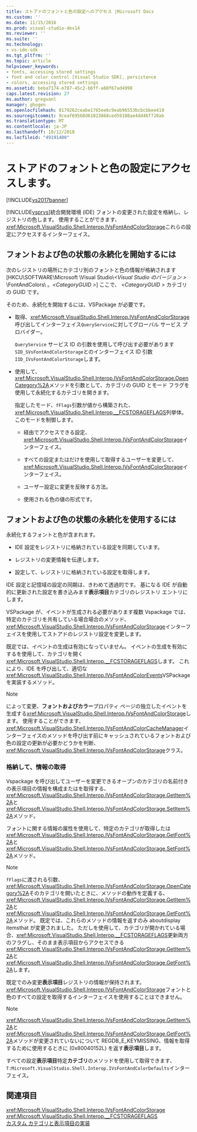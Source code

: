 ```yaml
---
title: ストアドのフォントと色の設定へのアクセス |Microsoft Docs
ms.custom: ''
ms.date: 11/15/2016
ms.prod: visual-studio-dev14
ms.reviewer: ''
ms.suite: ''
ms.technology:
- vs-ide-sdk
ms.tgt_pltfrm: ''
ms.topic: article
helpviewer_keywords:
- fonts, accessing stored settings
- font and color control [Visual Studio SDK], persistence
- colors, accessing stored settings
ms.assetid: beba7174-e787-45c2-b6ff-a60f67ad4998
caps.latest.revision: 27
ms.author: gregvanl
manager: ghogen
ms.openlocfilehash: 8179262ceabe1765ee6c9eab96553bcbcbbee419
ms.sourcegitcommit: 9ceaf69568d61023868ced59108ae4dd46f720ab
ms.translationtype: MT
ms.contentlocale: ja-JP
ms.lasthandoff: 10/12/2018
ms.locfileid: "49191400"
---
```

# <a name="accessing-stored-font-and-color-settings"></a>ストアドのフォントと色の設定にアクセスします。
[!INCLUDE[vs2017banner](../includes/vs2017banner.md)]

[!INCLUDE[vsprvs](../includes/vsprvs-md.md)]統合開発環境 (IDE) フォントの変更された設定を格納し、レジストリの色します。 使用することができます、<xref:Microsoft.VisualStudio.Shell.Interop.IVsFontAndColorStorage>これらの設定にアクセスするインターフェイス。  
  
## <a name="to-initiate-state-persistence-of-fonts-and-colors"></a>フォントおよび色の状態の永続化を開始するには  
 次のレジストリの場所にカテゴリ別のフォントと色の情報が格納されます [HKCU\SOFTWARE\Microsoft \Visual Studio\\*\<Visual Studio のバージョン >* \FontAndColors\\ 。*\<CategoryGUID >*] ここで、  *\<CategoryGUID >* カテゴリの GUID です。  
  
 そのため、永続化を開始するには、VSPackage が必要です。  
  
-   取得、<xref:Microsoft.VisualStudio.Shell.Interop.IVsFontAndColorStorage>呼び出してインターフェイス`QueryService`に対してグローバル サービス プロバイダー。  
  
     `QueryService` サービス ID の引数を使用して呼び出す必要があります`SID_SVsFontAndColorStorage`とのインターフェイス ID 引数`IID_IVsFontAndColorStorage`します。  
  
-   使用して、<xref:Microsoft.VisualStudio.Shell.Interop.IVsFontAndColorStorage.OpenCategory%2A>メソッドを引数として、カテゴリの GUID とモード フラグを使用して永続化するカテゴリを開きます。  
  
     指定したモード、`fFlags`引数が値から構築された、<xref:Microsoft.VisualStudio.Shell.Interop.__FCSTORAGEFLAGS>列挙体。 このモードを制御します。  
  
    -   経由でアクセスできる設定、<xref:Microsoft.VisualStudio.Shell.Interop.IVsFontAndColorStorage>インターフェイス。  
  
    -   すべての設定またはだけを使用して取得するユーザーを変更して、<xref:Microsoft.VisualStudio.Shell.Interop.IVsFontAndColorStorage>インターフェイス。  
  
    -   ユーザー設定に変更を反映する方法。  
  
    -   使用される色の値の形式です。  
  
## <a name="to-use-state-persistence-of-fonts-and-colors"></a>フォントおよび色の状態の永続化を使用するには  
 永続化するフォントと色が含まれます。  
  
-   IDE 設定をレジストリに格納されている設定を同期しています。  
  
-   レジストリの変更情報を伝達します。  
  
-   設定して、レジストリに格納されている設定を取得します。  
  
 IDE 設定と記憶域の設定の同期は、きわめて透過的です。 基になる IDE が自動的に更新された設定を書き込みます**表示項目**カテゴリのレジストリ エントリにします。  
  
 VSPackage が、イベントが生成される必要があります複数 Vspackage では、特定のカテゴリを共有している場合場合のメソッド、<xref:Microsoft.VisualStudio.Shell.Interop.IVsFontAndColorStorage>インターフェイスを使用してストアドのレジストリ設定を変更します。  
  
 既定では、イベントの生成は有効になっていません。 イベントの生成を有効にするを使用して、カテゴリを開く<xref:Microsoft.VisualStudio.Shell.Interop.__FCSTORAGEFLAGS>します。 これにより、IDE を呼び出して、適切な<xref:Microsoft.VisualStudio.Shell.Interop.IVsFontAndColorEvents>VSPackage を実装するメソッド。  
  
> [!NOTE]
>  によって変更、**フォントおよびカラー**プロパティ ページの独立したイベントを生成する<xref:Microsoft.VisualStudio.Shell.Interop.IVsFontAndColorStorage>します。 使用することができます、<xref:Microsoft.VisualStudio.Shell.Interop.IVsFontAndColorCacheManager>インターフェイスのメソッドを呼び出す前にキャッシュされているフォントおよび色の設定の更新が必要かどうかを判断、<xref:Microsoft.VisualStudio.Shell.Interop.IVsFontAndColorStorage>クラス。  
  
### <a name="storing-and-retrieving-information"></a>格納して、情報の取得  
 Vspackage を呼び出してユーザーを変更できるオープンのカテゴリの名前付きの表示項目の情報を構成またはを取得する、<xref:Microsoft.VisualStudio.Shell.Interop.IVsFontAndColorStorage.GetItem%2A>と<xref:Microsoft.VisualStudio.Shell.Interop.IVsFontAndColorStorage.SetItem%2A>メソッド。  
  
 フォントに関する情報の属性を使用して、特定のカテゴリが取得したは<xref:Microsoft.VisualStudio.Shell.Interop.IVsFontAndColorStorage.GetFont%2A>と<xref:Microsoft.VisualStudio.Shell.Interop.IVsFontAndColorStorage.SetFont%2A>メソッド。  
  
> [!NOTE]
>  `fFlags`に渡される引数、<xref:Microsoft.VisualStudio.Shell.Interop.IVsFontAndColorStorage.OpenCategory%2A>そのカテゴリを開いたときに、メソッドの動作を定義する、<xref:Microsoft.VisualStudio.Shell.Interop.IVsFontAndColorStorage.GetItem%2A>と<xref:Microsoft.VisualStudio.Shell.Interop.IVsFontAndColorStorage.GetFont%2A>メソッド。 既定では、これらのメソッドの情報を返すのみ aboutdisplay itemsthat が変更されました。 ただしを使用して、カテゴリが開かれている場合、<xref:Microsoft.VisualStudio.Shell.Interop.__FCSTORAGEFLAGS>更新両方のフラグし、そのまま表示項目からアクセスできる<xref:Microsoft.VisualStudio.Shell.Interop.IVsFontAndColorStorage.GetItem%2A>と<xref:Microsoft.VisualStudio.Shell.Interop.IVsFontAndColorStorage.GetFont%2A>します。  
  
 既定でのみ変更**表示項目**レジストリの情報が保持されます。 <xref:Microsoft.VisualStudio.Shell.Interop.IVsFontAndColorStorage>フォントと色のすべての設定を取得するインターフェイスを使用することはできません。  
  
> [!NOTE]
>  <xref:Microsoft.VisualStudio.Shell.Interop.IVsFontAndColorStorage.GetItem%2A>と<xref:Microsoft.VisualStudio.Shell.Interop.IVsFontAndColorStorage.GetFont%2A>メソッドが変更されていないについて REGDB_E_KEYMISSING、情報を取得するために使用するときに (0x80040152L) を返す**表示項目**します。  
  
 すべての設定**表示項目**特定**カテゴリ**のメソッドを使用して取得できます、`T:Microsoft.VisualStudio.Shell.Interop.IVsFontAndColorDefaults`インターフェイス。  
  
## <a name="see-also"></a>関連項目  
 <xref:Microsoft.VisualStudio.Shell.Interop.IVsFontAndColorStorage>   
 <xref:Microsoft.VisualStudio.Shell.Interop.__FCSTORAGEFLAGS>   
 [カスタム カテゴリと表示項目の実装](../extensibility/implementing-custom-categories-and-display-items.md)

